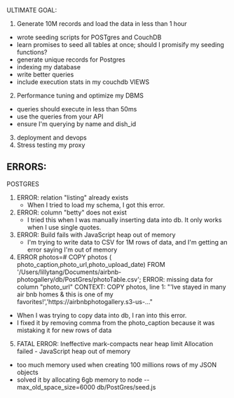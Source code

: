 ULTIMATE GOAL:

1. Generate 10M records and load the data in less than 1 hour

- wrote seeding scripts for POSTgres and CouchDB
- learn promises to seed all tables at once; should I promisify my seeding functions?
- generate unique records for Postgres
- indexing my database
- write better queries
- include execution stats in my couchdb VIEWS 

2. Performance tuning and optimize my DBMS

- queries should execute in less than 50ms
- use the queries from your API
- ensure I'm querying by name and dish_id

3. deployment and devops
4. Stress testing my proxy

## ERRORS:

POSTGRES

1. ERROR: relation "listing" already exists
   - When I tried to load my schema, I got this error.
2. ERROR: column "betty" does not exist
   - I tried this when I was manually inserting data into db. It only works when I use single quotes.
3. ERROR: Build fails with JavaScript heap out of memory
   - I'm trying to write data to CSV for 1M rows of data, and I'm getting an error saying I'm out of memory
4. ERROR photos=# COPY photos ( photo_caption,photo_url,photo_upload_date) FROM '/Users/lillytang/Documents/airbnb-photogallery/db/PostGres/photoTable.csv';
   ERROR: missing data for column "photo_url"
   CONTEXT: COPY photos, line 1: "'Ive stayed in many air bnb homes & this is one of my favorites!','https://airbnbphotogallery.s3-us-..."

- When I was trying to copy data into db, I ran into this error.
- I fixed it by removing comma from the photo_caption because it was mistaking it for new rows of data

5. FATAL ERROR: Ineffective mark-compacts near heap limit Allocation failed - JavaScript heap out of memory

- too much memory used when creating 100 millions rows of my JSON objects
- solved it by allocating 6gb memory to node --max_old_space_size=6000 db/PostGres/seed.js
